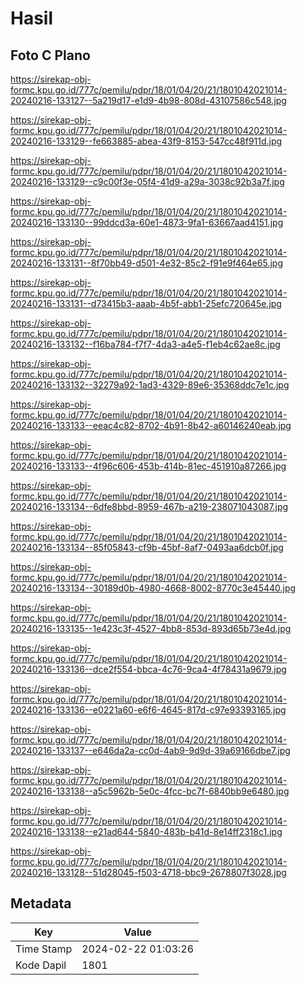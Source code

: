 # Hasil

## Foto C Plano

https://sirekap-obj-formc.kpu.go.id/777c/pemilu/pdpr/18/01/04/20/21/1801042021014-20240216-133127--5a219d17-e1d9-4b98-808d-43107586c548.jpg

https://sirekap-obj-formc.kpu.go.id/777c/pemilu/pdpr/18/01/04/20/21/1801042021014-20240216-133129--fe663885-abea-43f9-8153-547cc48f911d.jpg

https://sirekap-obj-formc.kpu.go.id/777c/pemilu/pdpr/18/01/04/20/21/1801042021014-20240216-133129--c9c00f3e-05f4-41d9-a29a-3038c92b3a7f.jpg

https://sirekap-obj-formc.kpu.go.id/777c/pemilu/pdpr/18/01/04/20/21/1801042021014-20240216-133130--99ddcd3a-60e1-4873-9fa1-63667aad4151.jpg

https://sirekap-obj-formc.kpu.go.id/777c/pemilu/pdpr/18/01/04/20/21/1801042021014-20240216-133131--8f70bb49-d501-4e32-85c2-f91e9f464e65.jpg

https://sirekap-obj-formc.kpu.go.id/777c/pemilu/pdpr/18/01/04/20/21/1801042021014-20240216-133131--d73415b3-aaab-4b5f-abb1-25efc720645e.jpg

https://sirekap-obj-formc.kpu.go.id/777c/pemilu/pdpr/18/01/04/20/21/1801042021014-20240216-133132--f16ba784-f7f7-4da3-a4e5-f1eb4c62ae8c.jpg

https://sirekap-obj-formc.kpu.go.id/777c/pemilu/pdpr/18/01/04/20/21/1801042021014-20240216-133132--32279a92-1ad3-4329-89e6-35368ddc7e1c.jpg

https://sirekap-obj-formc.kpu.go.id/777c/pemilu/pdpr/18/01/04/20/21/1801042021014-20240216-133133--eeac4c82-8702-4b91-8b42-a60146240eab.jpg

https://sirekap-obj-formc.kpu.go.id/777c/pemilu/pdpr/18/01/04/20/21/1801042021014-20240216-133133--4f96c606-453b-414b-81ec-451910a87266.jpg

https://sirekap-obj-formc.kpu.go.id/777c/pemilu/pdpr/18/01/04/20/21/1801042021014-20240216-133134--6dfe8bbd-8959-467b-a219-238071043087.jpg

https://sirekap-obj-formc.kpu.go.id/777c/pemilu/pdpr/18/01/04/20/21/1801042021014-20240216-133134--85f05843-cf9b-45bf-8af7-0493aa6dcb0f.jpg

https://sirekap-obj-formc.kpu.go.id/777c/pemilu/pdpr/18/01/04/20/21/1801042021014-20240216-133134--30189d0b-4980-4668-8002-8770c3e45440.jpg

https://sirekap-obj-formc.kpu.go.id/777c/pemilu/pdpr/18/01/04/20/21/1801042021014-20240216-133135--1e423c3f-4527-4bb8-853d-893d65b73e4d.jpg

https://sirekap-obj-formc.kpu.go.id/777c/pemilu/pdpr/18/01/04/20/21/1801042021014-20240216-133136--dce2f554-bbca-4c76-9ca4-4f78431a9679.jpg

https://sirekap-obj-formc.kpu.go.id/777c/pemilu/pdpr/18/01/04/20/21/1801042021014-20240216-133136--e0221a60-e6f6-4645-817d-c97e93393165.jpg

https://sirekap-obj-formc.kpu.go.id/777c/pemilu/pdpr/18/01/04/20/21/1801042021014-20240216-133137--e646da2a-cc0d-4ab9-9d9d-39a69166dbe7.jpg

https://sirekap-obj-formc.kpu.go.id/777c/pemilu/pdpr/18/01/04/20/21/1801042021014-20240216-133138--a5c5962b-5e0c-4fcc-bc7f-6840bb9e6480.jpg

https://sirekap-obj-formc.kpu.go.id/777c/pemilu/pdpr/18/01/04/20/21/1801042021014-20240216-133138--e21ad644-5840-483b-b41d-8e14ff2318c1.jpg

https://sirekap-obj-formc.kpu.go.id/777c/pemilu/pdpr/18/01/04/20/21/1801042021014-20240216-133128--51d28045-f503-4718-bbc9-2678807f3028.jpg


## Metadata

| Key        | Value               |
| ---------- | ------------------- |
| Time Stamp | 2024-02-22 01:03:26 |
| Kode Dapil | 1801                |




